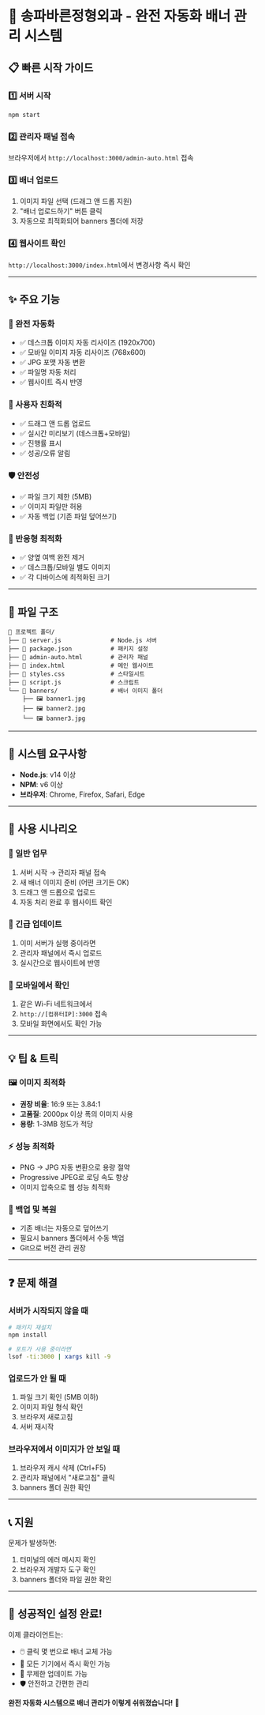 # 🚀 송파바른정형외과 - 완전 자동화 배너 관리 시스템

## 📋 빠른 시작 가이드

### 1️⃣ 서버 시작
```bash
npm start
```

### 2️⃣ 관리자 패널 접속
브라우저에서 `http://localhost:3000/admin-auto.html` 접속

### 3️⃣ 배너 업로드
1. 이미지 파일 선택 (드래그 앤 드롭 지원)
2. "배너 업로드하기" 버튼 클릭
3. 자동으로 최적화되어 banners 폴더에 저장

### 4️⃣ 웹사이트 확인
`http://localhost:3000/index.html`에서 변경사항 즉시 확인

---

## ✨ 주요 기능

### 🔄 완전 자동화
- ✅ 데스크톱 이미지 자동 리사이즈 (1920x700)
- ✅ 모바일 이미지 자동 리사이즈 (768x600)
- ✅ JPG 포맷 자동 변환
- ✅ 파일명 자동 처리
- ✅ 웹사이트 즉시 반영

### 🎨 사용자 친화적
- ✅ 드래그 앤 드롭 업로드
- ✅ 실시간 미리보기 (데스크톱+모바일)
- ✅ 진행률 표시
- ✅ 성공/오류 알림

### 🛡️ 안전성
- ✅ 파일 크기 제한 (5MB)
- ✅ 이미지 파일만 허용
- ✅ 자동 백업 (기존 파일 덮어쓰기)

### 📱 반응형 최적화
- ✅ 양옆 여백 완전 제거
- ✅ 데스크톱/모바일 별도 이미지
- ✅ 각 디바이스에 최적화된 크기

---

## 📂 파일 구조

```
📁 프로젝트 폴더/
├── 📄 server.js              # Node.js 서버
├── 📄 package.json           # 패키지 설정
├── 📄 admin-auto.html        # 관리자 패널
├── 📄 index.html             # 메인 웹사이트
├── 📄 styles.css             # 스타일시트
├── 📄 script.js              # 스크립트
└── 📁 banners/               # 배너 이미지 폴더
    ├── 🖼️ banner1.jpg
    ├── 🖼️ banner2.jpg
    └── 🖼️ banner3.jpg
```

---

## 🔧 시스템 요구사항

- **Node.js**: v14 이상
- **NPM**: v6 이상
- **브라우저**: Chrome, Firefox, Safari, Edge

---

## 🎯 사용 시나리오

### 📅 일반 업무
1. 서버 시작 → 관리자 패널 접속
2. 새 배너 이미지 준비 (어떤 크기든 OK)
3. 드래그 앤 드롭으로 업로드
4. 자동 처리 완료 후 웹사이트 확인

### 🚨 긴급 업데이트
1. 이미 서버가 실행 중이라면
2. 관리자 패널에서 즉시 업로드
3. 실시간으로 웹사이트에 반영

### 📱 모바일에서 확인
1. 같은 Wi-Fi 네트워크에서
2. `http://[컴퓨터IP]:3000` 접속
3. 모바일 화면에서도 확인 가능

---

## 💡 팁 & 트릭

### 🖼️ 이미지 최적화
- **권장 비율**: 16:9 또는 3.84:1
- **고품질**: 2000px 이상 폭의 이미지 사용
- **용량**: 1-3MB 정도가 적당

### ⚡ 성능 최적화
- PNG → JPG 자동 변환으로 용량 절약
- Progressive JPEG로 로딩 속도 향상
- 이미지 압축으로 웹 성능 최적화

### 🔄 백업 및 복원
- 기존 배너는 자동으로 덮어쓰기
- 필요시 banners 폴더에서 수동 백업
- Git으로 버전 관리 권장

---

## ❓ 문제 해결

### 서버가 시작되지 않을 때
```bash
# 패키지 재설치
npm install

# 포트가 사용 중이라면
lsof -ti:3000 | xargs kill -9
```

### 업로드가 안 될 때
1. 파일 크기 확인 (5MB 이하)
2. 이미지 파일 형식 확인
3. 브라우저 새로고침
4. 서버 재시작

### 브라우저에서 이미지가 안 보일 때
1. 브라우저 캐시 삭제 (Ctrl+F5)
2. 관리자 패널에서 "새로고침" 클릭
3. banners 폴더 권한 확인

---

## 📞 지원

문제가 발생하면:
1. 터미널의 에러 메시지 확인
2. 브라우저 개발자 도구 확인
3. banners 폴더와 파일 권한 확인

---

## 🎉 성공적인 설정 완료!

이제 클라이언트는:
- 🖱️ 클릭 몇 번으로 배너 교체 가능
- 📱 모든 기기에서 즉시 확인 가능
- 🔄 무제한 업데이트 가능
- 🛡️ 안전하고 간편한 관리

**완전 자동화 시스템으로 배너 관리가 이렇게 쉬워졌습니다!** 🚀 
